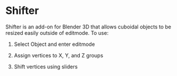 # Shifter
Shifter is an add-on for Blender 3D that allows cuboidal objects to be resized easily outside of editmode.
To use:

1. Select Object and enter editmode

2. Assign vertices to X, Y, and Z groups

3. Shift vertices using sliders
